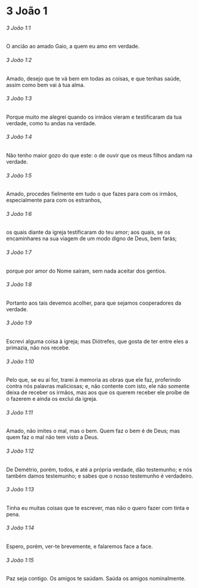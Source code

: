 # 3 João 1

###### 3 João 1:1

O ancião ao amado Gaio, a quem eu amo em verdade.

###### 3 João 1:2

Amado, desejo que te vá bem em todas as coisas, e que tenhas saúde, assim como bem vai à tua alma.

###### 3 João 1:3

Porque muito me alegrei quando os irmãos vieram e testificaram da tua verdade, como tu andas na verdade.

###### 3 João 1:4

Não tenho maior gozo do que este: o de ouvir que os meus filhos andam na verdade.

###### 3 João 1:5

Amado, procedes fielmente em tudo o que fazes para com os irmãos, especialmente para com os estranhos,

###### 3 João 1:6

os quais diante da igreja testificaram do teu amor; aos quais, se os encaminhares na sua viagem de um modo digno de Deus, bem farás;

###### 3 João 1:7

porque por amor do Nome saíram, sem nada aceitar dos gentios.

###### 3 João 1:8

Portanto aos tais devemos acolher, para que sejamos cooperadores da verdade.

###### 3 João 1:9

Escrevi alguma coisa à igreja; mas Diótrefes, que gosta de ter entre eles a primazia, não nos recebe.

###### 3 João 1:10

Pelo que, se eu aí for, trarei à memoria as obras que ele faz, proferindo contra nós palavras maliciosas; e, não contente com isto, ele não somente deixa de receber os irmãos, mas aos que os querem receber ele proíbe de o fazerem e ainda os exclui da igreja.

###### 3 João 1:11

Amado, não imites o mal, mas o bem. Quem faz o bem é de Deus; mas quem faz o mal não tem visto a Deus.

###### 3 João 1:12

De Demétrio, porém, todos, e até a própria verdade, dão testemunho; e nós também damos testemunho; e sabes que o nosso testemunho é verdadeiro.

###### 3 João 1:13

Tinha eu muitas coisas que te escrever, mas não o quero fazer com tinta e pena.

###### 3 João 1:14

Espero, porém, ver-te brevemente, e falaremos face a face.

###### 3 João 1:15

Paz seja contigo. Os amigos te saúdam. Saúda os amigos nominalmente.

